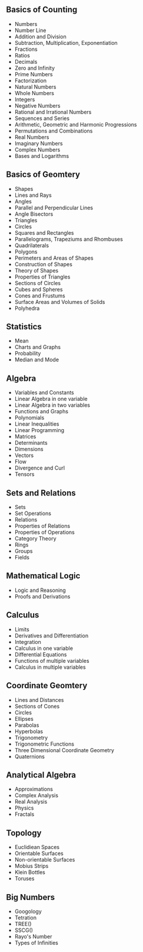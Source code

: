 ## Basics of Counting
- Numbers
- Number Line
- Addition and Division
- Subtraction, Multiplication, Exponentiation
- Fractions
- Ratios
- Decimals
- Zero and Infinity
- Prime Numbers
- Factorization
- Natural Numbers
- Whole Numbers
- Integers
- Negative Numbers
- Rational and Irrational Numbers
- Sequences and Series
- Arithmetic, Geometric and Harmonic Progressions
- Permutations and Combinations
- Real Numbers
- Imaginary Numbers
- Complex Numbers
- Bases and Logarithms

## Basics of Geomtery
- Shapes
- Lines and Rays
- Angles
- Parallel and Perpendicular Lines
- Angle Bisectors
- Triangles
- Circles
- Squares and Rectangles
- Parallelograms, Trapeziums and Rhombuses
- Quadrilaterals
- Polygons
- Perimeters and Areas of Shapes
- Construction of Shapes
- Theory of Shapes
- Properties of Triangles
- Sections of Circles
- Cubes and Spheres
- Cones and Frustums
- Surface Areas and Volumes of Solids
- Polyhedra

## Statistics
- Mean
- Charts and Graphs
- Probability
- Median and Mode

## Algebra
- Variables and Constants
- Linear Algebra in one variable
- Linear Algebra in two variables
- Functions and Graphs
- Polynomials
- Linear Inequalities
- Linear Programming
- Matrices
- Determinants
- Dimensions
- Vectors
- Flow
- Divergence and Curl
- Tensors

## Sets and Relations
- Sets
- Set Operations
- Relations
- Properties of Relations
- Properties of Operations
- Category Theory
- Rings
- Groups
- Fields

## Mathematical Logic
- Logic and Reasoning
- Proofs and Derivations

## Calculus
- Limits
- Derivatives and Differentiation
- Integration
- Calculus in one variable
- Differential Equations
- Functions of multiple variables
- Calculus in multiple variables

## Coordinate Geomtery
- Lines and Distances
- Sections of Cones
- Circles
- Ellipses
- Parabolas
- Hyperbolas
- Trigonometry
- Trigonometric Functions
- Three Dimensional Coordinate Geometry
- Quaternions

## Analytical Algebra
- Approximations
- Complex Analysis
- Real Analysis
- Physics
- Fractals

## Topology
- Euclidiean Spaces
- Orientable Surfaces
- Non-orientable Surfaces
- Mobius Strips
- Klein Bottles
- Toruses

## Big Numbers
- Googology
- Tetration
- TREE()
- SSCG()
- Rayo's Number
- Types of Infinities